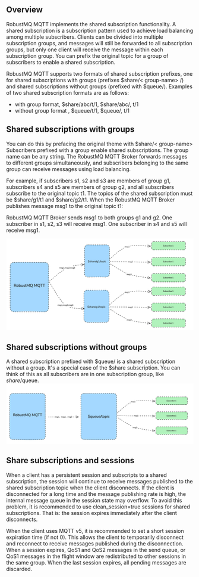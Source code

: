 ## Overview
RobustMQ MQTT implements the shared subscription functionality. A shared subscription is a subscription pattern used to achieve load balancing among multiple subscribers. Clients can be divided into multiple subscription groups, and messages will still be forwarded to all subscription groups, but only one client will receive the message within each subscription group. You can prefix the original topic for a group of subscribers to enable a shared subscription.

RobustMQ MQTT supports two formats of shared subscription prefixes, one for shared subscriptions with groups (prefixes $share/&lt; group-name&gt; /) and shared subscriptions without groups (prefixed with $queue/). Examples of two shared subscription formats are as follows:
- with group format, $share/abc/t/1, $share/abc/, t/1
- without group format , $queue/t/1, $queue/, t/1

## Shared subscriptions with groups
You can do this by prefacing the original theme with $share/&lt; group-name&gt;  Subscribers prefixed with a group enable shared subscriptions. The group name can be any string. The RobustMQ MQTT Broker forwards messages to different groups simultaneously, and subscribers belonging to the same group can receive messages using load balancing.

For example, if subscribers s1, s2 and s3 are members of group g1, subscribers s4 and s5 are members of group g2, and all subscribers subscribe to the original topic t1. The topics of the shared subscription must be $share/g1/t1 and $share/g2/t1. When the RobustMQ MQTT Broker publishes message msg1 to the original topic t1:

RobustMQ MQTT Broker sends msg1 to both groups g1 and g2.
One subscriber in s1, s2, s3 will receive msg1.
One subscriber in s4 and s5 will receive msg1.

![image](../../images/share-sub-1.png)

## Shared subscriptions without groups
A shared subscription prefixed with $queue/ is a shared subscription without a group. It's a special case of the $share subscription. You can think of this as all subscribers are in one subscription group, like $share/$queue.
![image](../../images/share-sub-2.png)

## Share subscriptions and sessions
When a client has a persistent session and subscripts to a shared subscription, the session will continue to receive messages published to the shared subscription topic when the client disconnects. If the client is disconnected for a long time and the message publishing rate is high, the internal message queue in the session state may overflow. To avoid this problem, it is recommended to use clean_session=true sessions for shared subscriptions. That is: the session expires immediately after the client disconnects.

When the client uses MQTT v5, it is recommended to set a short session expiration time (if not 0). This allows the client to temporarily disconnect and reconnect to receive messages published during the disconnection. When a session expires, QoS1 and QoS2 messages in the send queue, or QoS1 messages in the flight window are redistributed to other sessions in the same group. When the last session expires, all pending messages are discarded.
